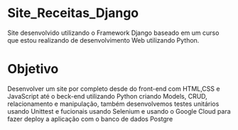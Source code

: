 # Site_Receitas_Django
Site desenvolvido utilizando o Framework Django baseado em um curso que estou realizando de desenvolvimento Web utilizando Python.

# Objetivo
Desenvolver um site por completo desde do front-end com HTML,CSS e JavaScript até o beck-end utilizando Python criando Models, CRUD, relacionamento e manipulação, também desenvolvemos testes unitários usando Unittest e fucionais usando Selenium e usando o Google Cloud para fazer deploy a aplicação com o banco de dados Postgre
